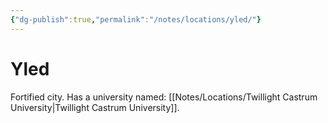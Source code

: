 ```yaml
---
{"dg-publish":true,"permalink":"/notes/locations/yled/"}
---
```


# Yled

Fortified city.
Has a university named: [[Notes/Locations/Twillight Castrum University\|Twillight Castrum University]].

